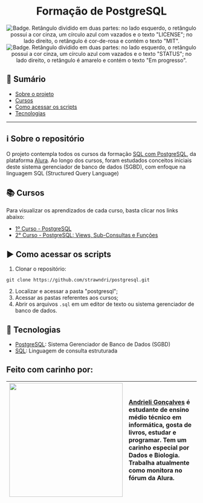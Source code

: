 <h1 align="center">Formação de PostgreSQL</h1>

<p align="center">
    <img src='https://img.shields.io/badge/License-MIT-f2a2b7?style=for-the-badge&logo=appveyor' alt='Badge. Retângulo dividido em duas partes: no lado esquerdo, o retângulo possui a cor cinza, um círculo azul com vazados e o texto "LICENSE"; no lado direito, o retângulo é cor-de-rosa e contém o texto "MIT".'>
    <img src='https://img.shields.io/badge/Status-Em progresso-F8EE77?style=for-the-badge&logo=appveyor' alt='Badge. Retângulo dividido em duas partes: no lado esquerdo, o retângulo possui a cor cinza, um círculo azul com vazados e o texto "STATUS"; no lado direito, o retângulo é amarelo e contém o texto "Em progresso".'>
</p>

## 📜 Sumário 

* [Sobre o projeto](#ℹ️-sobre-o-repositório)
* [Cursos](#-cursos)
* [Como acessar os scripts](#%EF%B8%8F-como-acessar-os-scripts)
* [Tecnologias](#-tecnologias)

---

## ℹ️ Sobre o repositório 

O projeto contempla todos os cursos da formação [SQL com PostgreSQL](https://www.alura.com.br/formacao-postgresql), da plataforma [Alura](https://www.alura.com.br/). Ao longo dos cursos, foram estudados conceitos iniciais deste sistema gerenciador de banco de dados (SGBD), com enfoque na linguagem SQL (Structured Query Language)

## 📚 Cursos
Para visualizar os aprendizados de cada curso, basta clicar nos links abaixo:
- [1º Curso - PostgreSQL](https://github.com/strawndri/postgresql/tree/curso_01)
- [2° Curso - PostgreSQL: Views, Sub-Consultas e Funções](https://github.com/strawndri/postgresql/tree/curso_02)

## ▶️ Como acessar os scripts

1. Clonar o repositório:
  ```
  git clone https://github.com/strawndri/postgresql.git
  ```
2. Localizar e acessar a pasta "postgresql";
3. Acessar as pastas referentes aos cursos;
4. Abrir os arquivos `.sql` em um editor de texto ou sistema gerenciador de banco de dados.

## 🚀 Tecnologias
- [PostgreSQL](https://www.postgresql.org/): Sistema Gerenciador de Banco de Dados (SGBD)
- [SQL](https://www.w3schools.com/sql/sql_intro.asp): Linguagem de consulta estruturada

## Feito com carinho por:

| <img src="https://avatars.githubusercontent.com/u/62841828?v=4" width="300"> | [Andrieli Gonçalves](https://github.com/strawndri) é estudante de ensino médio técnico em informática, gosta de livros, estudar e programar. Tem um carinho especial por Dados e Biologia. Trabalha atualmente como monitora no fórum da Alura. |
| :---: | :--- |
